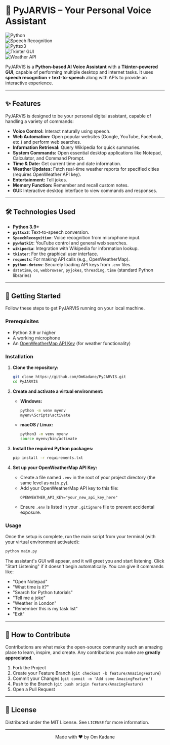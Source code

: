 # 🧠 PyJARVIS – Your Personal Voice Assistant  

![Python](https://img.shields.io/badge/Python-3.8+-blue.svg)  
![Speech Recognition](https://img.shields.io/badge/Uses-speech__recognition-orange.svg)  
![Pyttsx3](https://img.shields.io/badge/Powered%20By-pyttsx3-green.svg)  
![Tkinter GUI](https://img.shields.io/badge/GUI-Tkinter-red.svg)  
![Weather API](https://img.shields.io/badge/Feature-Weather%20Reports-lightblue.svg)

PyJARVIS is a **Python-based AI Voice Assistant** with a **Tkinter-powered GUI**, capable of performing multiple desktop and internet tasks. It uses **speech recognition + text-to-speech** along with APIs to provide an interactive experience.

---

## ✨ Features

PyJARVIS is designed to be your personal digital assistant, capable of handling a variety of commands:

* **Voice Control:** Interact naturally using speech.
* **Web Automation:** Open popular websites (Google, YouTube, Facebook, etc.) and perform web searches.
* **Information Retrieval:** Query Wikipedia for quick summaries.
* **System Commands:** Open essential desktop applications like Notepad, Calculator, and Command Prompt.
* **Time & Date:** Get current time and date information.
* **Weather Updates:** Fetch real-time weather reports for specified cities (requires OpenWeather API key).
* **Entertainment:** Tell jokes.
* **Memory Function:** Remember and recall custom notes.
* **GUI:** Interactive desktop interface to view commands and responses.

---

## 🛠️ Technologies Used

* **Python 3.9+**
* **`pyttsx3`**: Text-to-speech conversion.
* **`SpeechRecognition`**: Voice recognition from microphone input.
* **`pywhatkit`**: YouTube control and general web searches.
* **`wikipedia`**: Integration with Wikipedia for information lookup.
* **`tkinter`**: For the graphical user interface.
* **`requests`**: For making API calls (e.g., OpenWeatherMap).
* **`python-dotenv`**: Securely loading API keys from `.env` files.
* `datetime`, `os`, `webbrowser`, `pyjokes`, `threading`, `time` (standard Python libraries)

---

## 🚀 Getting Started

Follow these steps to get PyJARVIS running on your local machine.

### Prerequisites

* Python 3.9 or higher
* A working microphone
* An [OpenWeatherMap API Key](https://openweathermap.org/api) (for weather functionality)

### Installation

1.  **Clone the repository:**
    ```sh
    git clone https://github.com/OmKadane/PyJARVIS.git
    cd PyJARVIS
    ```

2.  **Create and activate a virtual environment:**
    * **Windows:**
        ```sh
        python -m venv myenv
        myenv\Scripts\activate
        ```
    * **macOS / Linux:**
        ```sh
        python3 -m venv myenv
        source myenv/bin/activate
        ```

3.  **Install the required Python packages:**
    ```sh
    pip install -r requirements.txt
    ```

4.  **Set up your OpenWeatherMap API Key:**
    * Create a file named `.env` in the root of your project directory (the same level as `main.py`).
    * Add your OpenWeatherMap API key to this file:
        ```
        OPENWEATHER_API_KEY="your_new_api_key_here"
        ```
    * Ensure `.env` is listed in your `.gitignore` file to prevent accidental exposure.

### Usage

Once the setup is complete, run the main script from your terminal (with your virtual environment activated):

```sh
python main.py
```

The assistant's GUI will appear, and it will greet you and start listening. Click "Start Listening" if it doesn't begin automatically. You can give it commands like:

* "Open Notepad"
* "What time is it?"
* "Search for Python tutorials"
* "Tell me a joke"
* "Weather in London"
* "Remember this is my task list"
* "Exit"

---

## 🤝 How to Contribute

Contributions are what make the open-source community such an amazing place to learn, inspire, and create. Any contributions you make are **greatly appreciated**.

1.  Fork the Project
2.  Create your Feature Branch (`git checkout -b feature/AmazingFeature`)
3.  Commit your Changes (`git commit -m 'Add some AmazingFeature'`)
4.  Push to the Branch (`git push origin feature/AmazingFeature`)
5.  Open a Pull Request

---

## 📄 License

Distributed under the MIT License. See `LICENSE` for more information.

---

<div align="center">
Made with ❤️ by Om Kadane
</div>
